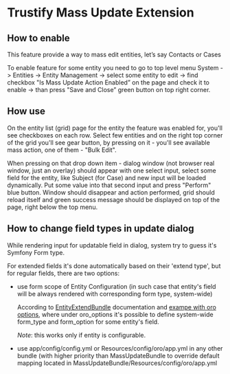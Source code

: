 Trustify Mass Update Extension
==============================

How to enable
-------------

This feature provide a way to mass edit entities, let’s say Contacts or Cases

To enable feature for some entity you need to go to top level menu
System -> Entities -> Entity Management -> select some entity to edit -> find checkbox "Is Mass Update Action Enabled” on the page and check it to enable -> than press "Save and Close” green button on top right corner.

How use
-------

On the entity list (grid) page for the entity the feature was enabled for, you'll see checkboxes on each row. Select few entities and on the right top corner of the grid you'll see gear button, by pressing on it - you'll see available mass action, one of them - "Bulk Edit".

When pressing on that drop down item - dialog window (not browser real window, just an overlay) should appear with one select input, select some field for the entity, like Subject (for Case) and new input will be loaded dynamically. Put some value into that second input and press "Perform" blue button. Window should disappear and action performed, grid should reload itself and green success message should be displayed on top of the page, right below the top menu.

How to change field types in update dialog
------------------------------------------

While rendering input for updatable field in dialog, system try to guess it's Symfony Form type.

For extended fields it's done automatically based on their 'extend type', but for regular fields, there are two options:
 
 * use form scope of Entity Configuration (in such case that entity's field will be always rendered with corresponding form type, system-wide)
 
    According to [EntityExtendBundle](https://github.com/orocrm/platform/tree/master/src/Oro/Bundle/EntityExtendBundle#modify-existing-entity) documentation and 
    [exampe with oro options](https://github.com/orocrm/platform/blob/master/src/Oro/Bundle/EntityExtendBundle/Resources/doc/custom_form_type.md#using-annotation-to-field-or-related-entity-if-extended-field-is-a-relation), 
    where under oro_options it's possible to define system-wide form_type and form_option for some entity's field.
    
    *Note*: this works only if entity is configurable.
    
 * use app/config/config.yml or Resources/config/oro/app.yml in any other bundle (with higher priority than MassUpdateBundle to override default mapping located in MassUpdateBundle/Resources/config/oro/app.yml

